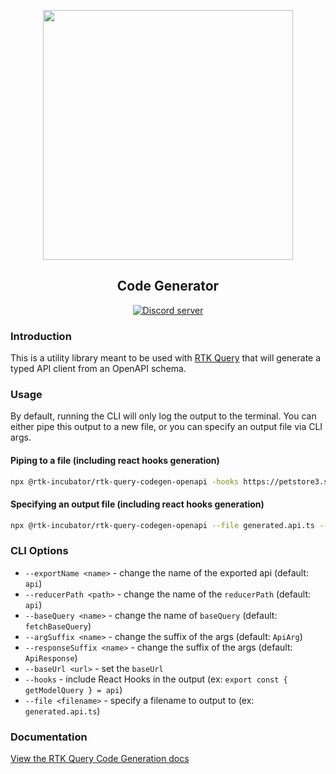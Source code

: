 <p align="center">
  <img src="https://raw.githubusercontent.com/rtk-incubator/rtk-query/main/logo.png" width="400" />
</p>
<h2 align="center">
Code Generator
</h2>

<p align="center">
   <a href="https://discord.gg/0ZcbPKXt5bZ6au5t" target="_blank">
    <img src="https://img.shields.io/badge/chat-online-green" alt="Discord server" />
  </a>
</p>

### Introduction

This is a utility library meant to be used with [RTK Query](https://rtk-query-docs.netlify.app) that will generate a typed API client from an OpenAPI schema.

### Usage

By default, running the CLI will only log the output to the terminal. You can either pipe this output to a new file, or you can specify an output file via CLI args.

#### Piping to a file (including react hooks generation)

```bash
npx @rtk-incubator/rtk-query-codegen-openapi -hooks https://petstore3.swagger.io/api/v3/openapi.json > petstore-api.generated.ts
```

#### Specifying an output file (including react hooks generation)

```bash
npx @rtk-incubator/rtk-query-codegen-openapi --file generated.api.ts --hooks https://petstore3.swagger.io/api/v3/openapi.json
```

### CLI Options

- `--exportName <name>` - change the name of the exported api (default: `api`)
- `--reducerPath <path>` - change the name of the `reducerPath` (default: `api`)
- `--baseQuery <name>` - change the name of `baseQuery` (default: `fetchBaseQuery`)
- `--argSuffix <name>` - change the suffix of the args (default: `ApiArg`)
- `--responseSuffix <name>` - change the suffix of the args (default: `ApiResponse`)
- `--baseUrl <url>` - set the `baseUrl`
- `--hooks` - include React Hooks in the output (ex: `export const { getModelQuery } = api`)
- `--file <filename>` - specify a filename to output to (ex: `generated.api.ts`)

### Documentation

[View the RTK Query Code Generation docs](https://rtk-query-docs.netlify.app/concepts/code-generation)
